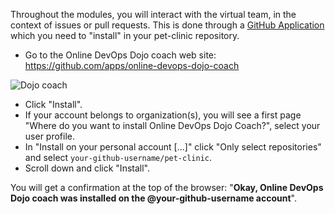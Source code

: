 Throughout the modules, you will interact with the virtual team, in the
context of issues or pull requests. This is done through a [GitHub Application](https://developer.github.com/apps/about-apps/)
which you need to "install" in your pet-clinic repository.

* Go to the Online DevOps Dojo coach web site: <https://github.com/apps/online-devops-dojo-coach>

![Dojo coach](/online-devops-dojo/assets/online-devops-dojo/welcome/probot.jpg)

* Click "Install".
* If your account belongs to organization(s), you will see a first page
"Where do you want to install Online DevOps Dojo Coach?", select your user profile.
* In "Install on your personal account [...]" click "Only select repositories" and select `your-github-username/pet-clinic`.
* Scroll down and click "Install".

You will get a confirmation at the top of the browser:
"**Okay, Online DevOps Dojo coach was installed on the @your-github-username account**".
